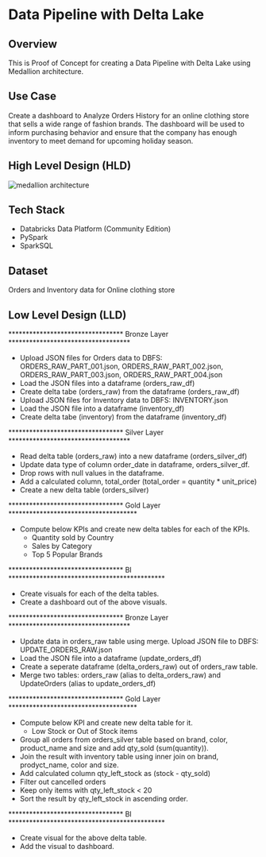 # Data Pipeline with Delta Lake

## Overview 

This is Proof of Concept for creating a Data Pipeline with Delta Lake using Medallion architecture.

## Use Case

Create a dashboard to Analyze Orders History for an online clothing store that sells a wide range of fashion brands.
The dashboard will be used to inform purchasing behavior and ensure that the company has enough inventory to meet demand for upcoming holiday season.

## High Level Design (HLD)

![medallion architecture](https://github.com/user-attachments/assets/1d22fda3-2c4f-4c5a-8b1f-6963e5abb876)

## Tech Stack

- Databricks Data Platform (Community Edition)
- PySpark
- SparkSQL

## Dataset

Orders and Inventory data for Online clothing store

## Low Level Design (LLD)

********************************* Bronze Layer ***********************************
- Upload JSON files for Orders data to DBFS: ORDERS_RAW_PART_001.json, ORDERS_RAW_PART_002.json, ORDERS_RAW_PART_003.json, ORDERS_RAW_PART_004.json
- Load the JSON files into a dataframe (orders_raw_df)
- Create delta tabe (orders_raw) from the dataframe (orders_raw_df)
- Upload JSON files for Inventory data to DBFS: INVENTORY.json
- Load the JSON file into a dataframe (inventory_df)
- Create delta tabe (inventory) from the dataframe (inventory_df)

********************************* Silver Layer ***********************************
- Read delta table (orders_raw) into a new dataframe (orders_silver_df)
- Update data type of column order_date in dataframe, orders_silver_df.
- Drop rows with null values in the dataframe.
- Add a calculated column, total_order (total_order = quantity * unit_price)
- Create a new delta table (orders_silver)

********************************* Gold Layer *************************************
- Compute below KPIs and create new delta tables for each of the KPIs.
  - Quantity sold by Country
  - Sales by Category
  - Top 5 Popular Brands

********************************* BI *********************************************
- Create visuals for each of the delta tables.
- Create a dashboard out of the above visuals.


********************************* Bronze Layer ***********************************
- Update data in orders_raw table using merge. Upload JSON file to DBFS: UPDATE_ORDERS_RAW.json
- Load the JSON file into a dataframe (update_orders_df)
- Create a seperate dataframe (delta_orders_raw) out of orders_raw table.
- Merge two tables: orders_raw (alias to delta_orders_raw) and UpdateOrders (alias to update_orders_df)

********************************* Gold Layer *************************************
- Compute below KPI and create new delta table for it.
  - Low Stock or Out of Stock items
- Group all orders from orders_silver table based on brand, color, product_name and size and add qty_sold (sum(quantity)).
- Join the result with inventory table using inner join on brand, prodyct_name, color and size.
- Add calculated column qty_left_stock as (stock - qty_sold)
- Filter out cancelled orders
- Keep only items with qty_left_stock < 20
- Sort the result by qty_left_stock in ascending order.

********************************* BI *********************************************
- Create visual for the above delta table.
- Add the visual to dashboard.


